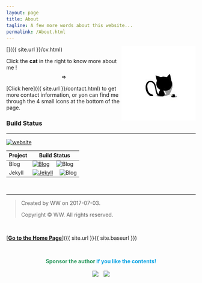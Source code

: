 ```yaml
---
layout: page
title: About
tagline: A few more words about this website...
permalink: /About.html
---
```


[<img src='https://raw.githubusercontent.com/NoNo721/Pictures/master/IMG_4222.JPG' alt="Copyright © Wei Wang" title="Wei Wang" style='float:right;'/>]({{ site.url }}/cv.html)

Click the **cat** in the right to know more about me ! $$\Rightarrow$$

[Click here]({{ site.url }}/contact.html) to get more contact information, or yon can find me through the 4 small icons at the bottom of the page.

### **Build Status**

<hr>

[![website](https://img.shields.io/badge/version-0.1+-green.svg)](https://nono721.github.io)

Project|Build Status
---|---
Blog|[![Blog](https://img.shields.io/badge/build-0.1+-lightgrey.svg)](https://nono721.github.io) &emsp;![Blog](https://img.shields.io/badge/Markdown-unknown-red.svg) 
Jekyll|[![Jekyll](https://img.shields.io/badge/Jekyll-3.8+-brightgreen.svg)](https://jekyllrb.com) &emsp;![Blog](https://img.shields.io/badge/HTML-unknown-ff69b4.svg) 

&ensp;
<hr>

>	Created by WW on 2017-07-03.
>
>	Copyright © WW. All rights reserved.

&ensp;

[<b><u>Go to the Home Page</u></b>]({{ site.url }}{{ site.baseurl }})

&ensp;

<center class="half">
<font color="#26975b"><b>Sponsor the author </b></font><font color="#08a2e4"><b>if you like the contents!</b></font><br/><br/>
</center>

<center class="half">
    <img src="https://nono721-1300921342.cos.ap-shanghai.myqcloud.com/WechatPay.png" width="251"/> &ensp; <img src="https://nono721-1300921342.cos.ap-shanghai.myqcloud.com/AliPay.png" width="250"/>
</center>

&ensp;
